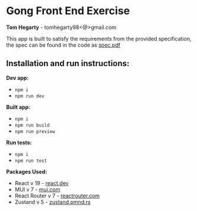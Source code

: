 # Gong Front End Exercise

**Tom Hegarty** - tomhegarty98<@>gmail.com

This app is built to satisfy the requirements from the provided specification, the spec can be found in the code as [spec.pdf](./spec.pdf)

## Installation and run instructions:

**Dev app:**

- `npm i`
- `npm run dev`

**Built app:**

- `npm i `
- `npm run build`
- `npm run preview`

**Run tests:**

- `npm i`
- `npm run test`

**Packages Used:**

- React v 19 - [react.dev](https://react.dev)
- MUI v 7 - [mui.com](https://mui.com/)
- React Router v 7 - [reactrouter.com](https://reactrouter.com/)
- Zustand v 5 - [zustand.pmnd.rs](https://zustand-demo.pmnd.rs/)
